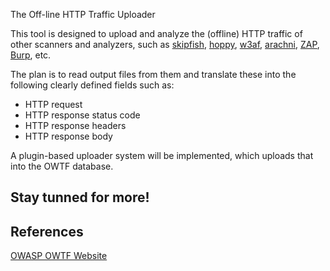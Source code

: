 The Off-line HTTP Traffic Uploader

This tool is designed to  upload and analyze the (offline) HTTP traffic of other scanners and analyzers, such as [skipfish], [hoppy], [w3af], [arachni], [ZAP], [Burp], etc.


The plan is to read output files from them and translate these into the following clearly defined fields such as:

* HTTP request
* HTTP response status code
* HTTP response headers
* HTTP response body

A plugin-based uploader system will be implemented, which uploads that into the OWTF database.




## Stay tunned for more!



## References

[skipfish]: https://code.google.com/p/skipfish/
[hoppy]: https://labs.portcullis.co.uk/tools/hoppy/
[w3af]: http://w3af.org/
[arachni]: http://www.arachni-scanner.com/
[ZAP]: https://www.owasp.org/index.php/OWASP_Zed_Attack_Proxy_Project
[Burp]: http://portswigger.net/burp/

[The Idea]: https://www.owasp.org/index.php/Winter_Code_Sprint#OWASP_OWTF_-_Off-line_HTTP_traffic_uploader_.28FREE.21.29


[OWASP OWTF Website](https://www.owasp.org/index.php/OWASP_OWTF)
